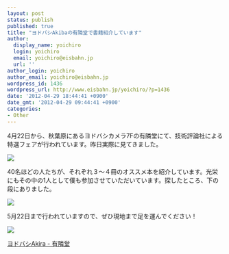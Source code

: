 ```yaml
---
layout: post
status: publish
published: true
title: "ヨドバシAkibaの有隣堂で書籍紹介しています"
author:
  display_name: yoichiro
  login: yoichiro
  email: yoichiro@eisbahn.jp
  url: ''
author_login: yoichiro
author_email: yoichiro@eisbahn.jp
wordpress_id: 1436
wordpress_url: http://www.eisbahn.jp/yoichiro/?p=1436
date: '2012-04-29 18:44:41 +0900'
date_gmt: '2012-04-29 09:44:41 +0900'
categories:
- Other
---
```


4月22日から、秋葉原にあるヨドバシカメラ7Fの有隣堂にて、技術評論社による特選フェアが行われています。昨日実際に見てきました。

![](http://www.eisbahn.jp/yoichiro/images/2012/04/IMG_0112.jpg)

40名ほどの人たちが、それぞれ３〜４冊のオススメ本を紹介しています。光栄にもその中の1人として僕も参加させていただいています。探したところ、下の段にありました。

![](http://www.eisbahn.jp/yoichiro/images/2012/04/IMG_0111.jpg)

5月22日まで行われていますので、ぜひ現地まで足を運んでください！

![](http://www.eisbahn.jp/yoichiro/images/2012/04/IMG_0109.jpg)

[ヨドバシAkira - 有隣堂](http://www.yodobashi-akiba.com/music/music_yuri.html)
